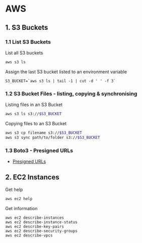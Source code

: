 # AWS

## 1. S3 Buckets

### 1.1 List S3 Buckets

List all S3 buckets

```bash
aws s3 ls
```

Assign the last S3 bucket listed to an environment variable

```
S3_BUCKET=`aws s3 ls | tail -1 | cut -d ' ' -f 3`
```

### 1.2 S3 Bucket Files - listing, copying & synchronising

Listing files in an S3 Bucket
```bash
aws s3 ls s3://$S3_BUCKET
```

Copying files to an S3 Bucket

```bash
aws s3 cp filename s3://$S3_BUCKET
aws s3 sync path/to/folder s3://$S3_BUCKET
```

### 1.3 Boto3 - Presigned URLs

- [Presigned URLs](https://boto3.amazonaws.com/v1/documentation/api/latest/guide/s3-presigned-urls.html)

## 2. EC2 Instances

Get help

```bash
aws ec2 help
```

Get information

```
aws ec2 describe-instances
aws ec2 describe-instance-status
aws ec2 describe-key-pairs
aws ec2 describe-security-groups
aws ec2 describe-vpcs
```
